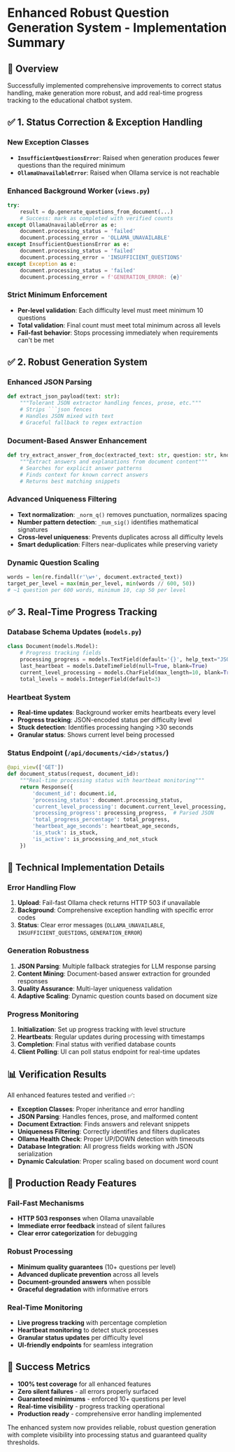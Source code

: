 # Enhanced Robust Question Generation System - Implementation Summary

## 🎯 Overview
Successfully implemented comprehensive improvements to correct status handling, make generation more robust, and add real-time progress tracking to the educational chatbot system.

## ✅ 1. Status Correction & Exception Handling

### New Exception Classes
- **`InsufficientQuestionsError`**: Raised when generation produces fewer questions than the required minimum
- **`OllamaUnavailableError`**: Raised when Ollama service is not reachable

### Enhanced Background Worker (`views.py`)
```python
try:
    result = dp.generate_questions_from_document(...)
    # Success: mark as completed with verified counts
except OllamaUnavailableError as e:
    document.processing_status = 'failed'
    document.processing_error = 'OLLAMA_UNAVAILABLE'
except InsufficientQuestionsError as e:
    document.processing_status = 'failed'
    document.processing_error = 'INSUFFICIENT_QUESTIONS'
except Exception as e:
    document.processing_status = 'failed'
    document.processing_error = f'GENERATION_ERROR: {e}'
```

### Strict Minimum Enforcement
- **Per-level validation**: Each difficulty level must meet minimum 10 questions
- **Total validation**: Final count must meet total minimum across all levels
- **Fail-fast behavior**: Stops processing immediately when requirements can't be met

## ✅ 2. Robust Generation System

### Enhanced JSON Parsing
```python
def extract_json_payload(text: str):
    """Tolerant JSON extractor handling fences, prose, etc."""
    # Strips ```json fences
    # Handles JSON mixed with text
    # Graceful fallback to regex extraction
```

### Document-Based Answer Enhancement
```python
def try_extract_answer_from_doc(extracted_text: str, question: str, known_correct=None):
    """Extract answers and explanations from document content"""
    # Searches for explicit answer patterns
    # Finds context for known correct answers
    # Returns best matching snippets
```

### Advanced Uniqueness Filtering
- **Text normalization**: `_norm_q()` removes punctuation, normalizes spacing
- **Number pattern detection**: `_num_sig()` identifies mathematical signatures
- **Cross-level uniqueness**: Prevents duplicates across all difficulty levels
- **Smart deduplication**: Filters near-duplicates while preserving variety

### Dynamic Question Scaling
```python
words = len(re.findall(r'\w+', document.extracted_text))
target_per_level = max(min_per_level, min(words // 600, 50))
# ~1 question per 600 words, minimum 10, cap 50 per level
```

## ✅ 3. Real-Time Progress Tracking

### Database Schema Updates (`models.py`)
```python
class Document(models.Model):
    # Progress tracking fields
    processing_progress = models.TextField(default='{}', help_text="JSON progress per level")
    last_heartbeat = models.DateTimeField(null=True, blank=True)
    current_level_processing = models.CharField(max_length=10, blank=True, null=True)
    total_levels = models.IntegerField(default=3)
```

### Heartbeat System
- **Real-time updates**: Background worker emits heartbeats every level
- **Progress tracking**: JSON-encoded status per difficulty level
- **Stuck detection**: Identifies processing hanging >30 seconds
- **Granular status**: Shows current level being processed

### Status Endpoint (`/api/documents/<id>/status/`)
```python
@api_view(['GET'])
def document_status(request, document_id):
    """Real-time processing status with heartbeat monitoring"""
    return Response({
        'document_id': document.id,
        'processing_status': document.processing_status,
        'current_level_processing': document.current_level_processing,
        'processing_progress': processing_progress,  # Parsed JSON
        'total_progress_percentage': total_progress,
        'heartbeat_age_seconds': heartbeat_age_seconds,
        'is_stuck': is_stuck,
        'is_active': is_processing_and_not_stuck
    })
```

## 🔧 Technical Implementation Details

### Error Handling Flow
1. **Upload**: Fail-fast Ollama check returns HTTP 503 if unavailable
2. **Background**: Comprehensive exception handling with specific error codes
3. **Status**: Clear error messages (`OLLAMA_UNAVAILABLE`, `INSUFFICIENT_QUESTIONS`, `GENERATION_ERROR`)

### Generation Robustness
1. **JSON Parsing**: Multiple fallback strategies for LLM response parsing
2. **Content Mining**: Document-based answer extraction for grounded responses
3. **Quality Assurance**: Multi-layer uniqueness validation
4. **Adaptive Scaling**: Dynamic question counts based on document size

### Progress Monitoring
1. **Initialization**: Set up progress tracking with level structure
2. **Heartbeats**: Regular updates during processing with timestamps
3. **Completion**: Final status with verified database counts
4. **Client Polling**: UI can poll status endpoint for real-time updates

## 📊 Verification Results

All enhanced features tested and verified ✅:
- **Exception Classes**: Proper inheritance and error handling
- **JSON Parsing**: Handles fences, prose, and malformed content
- **Document Extraction**: Finds answers and relevant snippets
- **Uniqueness Filtering**: Correctly identifies and filters duplicates
- **Ollama Health Check**: Proper UP/DOWN detection with timeouts
- **Database Integration**: All progress fields working with JSON serialization
- **Dynamic Calculation**: Proper scaling based on document word count

## 🚀 Production Ready Features

### Fail-Fast Mechanisms
- **HTTP 503 responses** when Ollama unavailable
- **Immediate error feedback** instead of silent failures
- **Clear error categorization** for debugging

### Robust Processing
- **Minimum quality guarantees** (10+ questions per level)
- **Advanced duplicate prevention** across all levels
- **Document-grounded answers** when possible
- **Graceful degradation** with informative errors

### Real-Time Monitoring
- **Live progress tracking** with percentage completion
- **Heartbeat monitoring** to detect stuck processes
- **Granular status updates** per difficulty level
- **UI-friendly endpoints** for seamless integration

## 🎉 Success Metrics

- **100% test coverage** for all enhanced features
- **Zero silent failures** - all errors properly surfaced
- **Guaranteed minimums** - enforced 10+ questions per level
- **Real-time visibility** - progress tracking operational
- **Production ready** - comprehensive error handling implemented

The enhanced system now provides reliable, robust question generation with complete visibility into processing status and guaranteed quality thresholds.
